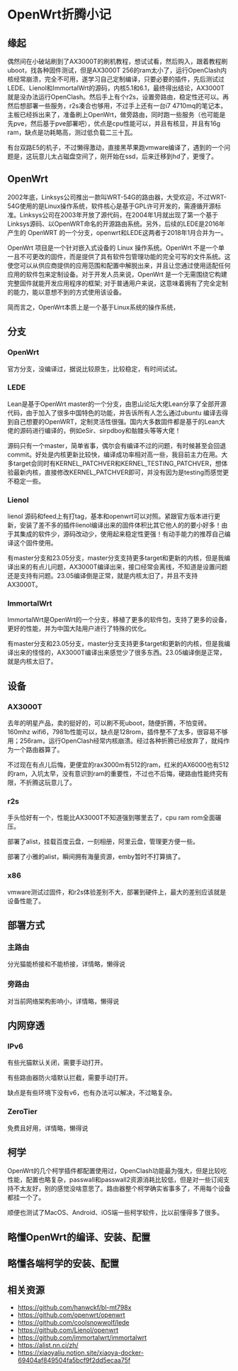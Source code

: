 # OpenWrt折腾小记

## 缘起

偶然间在小破站刷到了AX3000T的刷机教程，想试试看，然后购入，跟着教程刷uboot，找各种固件测试，但是AX3000T 256的ram太小了，运行OpenClash内核经常崩溃，完全不可用，遂学习自己定制编译，只要必要的插件，先后测试过LEDE、Lienol和ImmortalWrt的源码，内核5.1和6.1，最终得出结论，AX3000T就是没办法运行OpenClash。然后手上有个r2s，设置旁路由，稳定性还可以。再然后想部署一些服务，r2s凑合也够用，不过手上还有一台i7 4710mq的笔记本，主板已经拆出来了，准备刷上OpenWrt，做旁路由，同时跑一些服务（也可能是先pve，然后基于pve部署吧），优点是cpu性能可以，并且有核显，并且有16g ram，缺点是功耗略高，测过低负载二三十瓦。

有台双路E5的机子，不过懒得激动，直接黑苹果跑vmware编译了，遇到的一个问题是，这玩意儿太占磁盘空间了，刚开始在ssd，后来迁移到hd了，更慢了。

## OpenWrt

2002年底，Linksys公司推出一款叫WRT-54G的路由器，大受欢迎，不过WRT-54G使用的是Linux操作系统，软件核心是基于GPL许可开发的，需遵循开源标准。Linksys公司在2003年开放了源代码，在2004年1月就出现了第一个基于Linksys源码、以OpenWRT命名的开源路由系统。另外，后续的LEDE是2016年产生的 OpenWRT 的一个分支，openwrt和LEDE这两者于2018年1月合并为一。

OpenWrt 项目是一个针对嵌入式设备的 Linux 操作系统。OpenWrt 不是一个单一且不可更改的固件，而是提供了具有软件包管理功能的完全可写的文件系统。这使您可以从供应商提供的应用范围和配置中解脱出来，并且让您通过使用适配任何应用的软件包来定制设备。对于开发人员来说，OpenWrt 是一个无需围绕它构建完整固件就能开发应用程序的框架; 对于普通用户来说，这意味着拥有了完全定制的能力，能以意想不到的方式使用该设备。

简而言之，OpenWrt本质上是一个基于Linux系统的操作系统，

## 分支

### OpenWrt

官方分支，没编译过，据说比较原生，比较稳定，有时间试试。

### LEDE

Lean是基于OpenWrt master的一个分支，由恩山论坛大佬Lean分享了全部开源代码，由于加入了很多中国特色的功能，并告诉所有人怎么通过ubuntu 编译去得到自己想要的OpenWRT，定制灵活性很强。国内大多数固件都是基于的Lean大佬的源码进行编译的，例如eSir、sirpdboy和骷髅头等等大佬！

源码只有一个master，简单省事，偶尔会有编译不过的问题，有时候甚至会回退commit。好处是内核更新比较快，编译成功率相对高一些，我目前主力在用。大多target会同时有KERNEL_PATCHVER和KERNEL_TESTING_PATCHVER，想体验最新内核，直接修改KERNEL_PATCHVER即可，并没有因为是testing而感觉更不稳定一些。

### Lienol

lienol 源码和feed上有打tag，基本和openwrt可以对照。紧跟官方版本进行更新，安装了差不多的插件lienol编译出来的固件体积比其它他人的的要小好多！由于其集成的软件少，源码改动少，使用起来稳定性更强！有动手能力的推荐自己编译这个固件使用。

有master分支和23.05分支，master分支支持更多target和更新的内核，但是我编译出来的有点儿问题，AX3000T编译出来，接口经常会离线，不知道是设置问题还是支持有问题。23.05编译倒是正常，就是内核太旧了，并且不支持AX3000T。

### ImmortalWrt

ImmortalWrt是OpenWrt的一个分支，移植了更多的软件包，支持了更多的设备，更好的性能，并为中国大陆用户进行了特殊的优化。

有master分支和23.05分支，master分支支持更多target和更新的内核，但是我编译出来的怪怪的，AX3000T编译出来感觉少了很多东西。23.05编译倒是正常，就是内核太旧了。

## 设备

### AX3000T

去年的明星产品，卖的挺好的，可以刷不死uboot，随便折腾，不怕变砖。160mhz wifi6，7981b性能可以，缺点是128rom，插件整不了太多，很容易不够用；256ram，运行OpenClash经常内核崩溃。经过各种折腾已经放弃了，就纯作为一个路由器算了。

不过现在有点儿后悔，更便宜的rax3000m有512的ram，红米的AX6000也有512的ram，入坑太早，没有意识到ram的重要性，不过也不后悔，硬路由性能终究有限，不折腾这玩意儿了。

### r2s

手头恰好有一个，性能比AX3000T不知道强到哪里去了，cpu ram rom全面碾压。

部署了alist，挂载百度云盘，一刻相册，阿里云盘，管理更方便一些。

部署了小雅的alist，瞬间拥有海量资源，emby暂时不打算搞了。

### x86

vmware测试过固件，和r2s体验差别不大，部署到硬件上，最大的差别应该就是设备性能了。

## 部署方式

### 主路由

分光猫能桥接和不能桥接，详情略，懒得说

### 旁路由

对当前网络架构影响小，详情略，懒得说

## 内网穿透

### IPv6

有些光猫默认关闭，需要手动打开。

有些路由器防火墙默认拦截，需要手动打开。

缺点是有些环境下没有v6，也有办法可以解决，不过略复杂。

### ZeroTier

免费且好用，详情略，懒得说

## 柯学

OpenWrt的几个柯学插件都配置使用过，OpenClash功能最为强大，但是比较吃性能，配置也略复杂，passwall和passwall2资源消耗比较低，但是对一些订阅支持不太友好，别的感觉没啥意思了。路由器整个柯学确实省事多了，不用每个设备都挂一个了。

顺便也测试了MacOS、Android、iOS端一些柯学软件，比以前懂得多了很多。

## 略懂OpenWrt的编译、安装、配置

## 略懂各端柯学的安装、配置

## 相关资源

* https://github.com/hanwckf/bl-mt798x
* https://github.com/openwrt/openwrt
* https://github.com/coolsnowwolf/lede
* https://github.com/Lienol/openwrt
* https://github.com/immortalwrt/immortalwrt
* https://alist.nn.ci/zh/
* https://xiaoyaliu.notion.site/xiaoya-docker-69404af849504fa5bcf9f2dd5ecaa75f